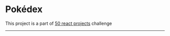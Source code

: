 # Pokédex

This project is a part of [50 react projects](https://50reactprojects.com) challenge

---
